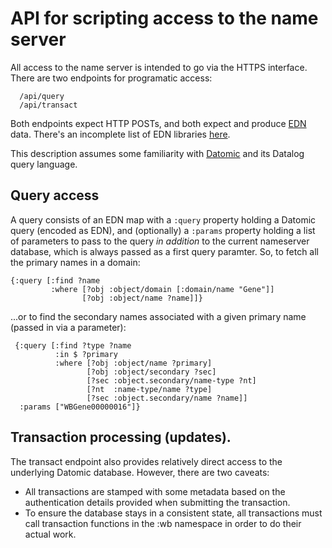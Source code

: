 API for scripting access to the name server
==========================

All access to the name server is intended to go via the HTTPS interface.  There are two
endpoints for programatic access:

      /api/query
      /api/transact

Both endpoints expect HTTP POSTs, and both expect and produce [EDN](https://github.com/edn-format/edn) data.  There's an incomplete list of EDN libraries [here](https://github.com/edn-format/edn/wiki/Implementations).

This description assumes some familiarity with [Datomic](http://www.datomic.com/) and its Datalog query language.

## Query access

A query consists of an EDN map with a `:query` property holding a Datomic query (encoded as EDN), and (optionally) 
a `:params` property holding a list of parameters to pass to the query *in addition* to the current nameserver database,
which is always passed as a first query paramter.  So, to fetch all the primary names in a domain:

    {:query [:find ?name 
             :where [?obj :object/domain [:domain/name "Gene"]]
                    [?obj :object/name ?name]]}
                    
...or to find the secondary names associated with a given primary name (passed in via a parameter):

     {:query [:find ?type ?name
              :in $ ?primary
              :where [?obj :object/name ?primary]
                     [?obj :object/secondary ?sec]
                     [?sec :object.secondary/name-type ?nt]
                     [?nt  :name-type/name ?type]
                     [?sec :object.secondary/name ?name]]
      :params ["WBGene00000016"]}


## Transaction processing (updates).

The transact endpoint also provides relatively direct access to the underlying Datomic database.  However,
there are two caveats:

   - All transactions are stamped with some metadata based on the authentication details provided when
     submitting the transaction.
   - To ensure the database stays in a consistent state, all transactions must call transaction functions 
     in the :wb namespace in order to do their actual work.

